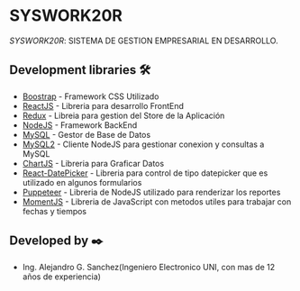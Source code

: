 # SYSWORK20R


_SYSWORK20R_: SISTEMA DE GESTION EMPRESARIAL EN DESARROLLO. 

## Development libraries 🛠️

* [Boostrap](https://getbootstrap.com/) - Framework CSS Utilizado
* [ReactJS](https://es.reactjs.org/) - Libreria para desarrollo FrontEnd
* [Redux](https://es.redux.js.org/) - Libreia para gestion del Store de la Aplicación
* [NodeJS](https://nodejs.org/es/) - Framework BackEnd
* [MySQL](https://www.mysql.com/) - Gestor de Base de Datos
* [MySQL2](https://www.npmjs.com/package/mysql2) - Cliente NodeJS para gestionar conexion y consultas a MySQL
* [ChartJS](https://www.chartjs.org/) - Libreria para Graficar Datos
* [React-DatePicker](https://reactdatepicker.com/) - Libreria para control de tipo datepicker que es utilizado en algunos formularios 
* [Puppeteer](https://developers.google.com/web/tools/puppeteer) - Libreria de NodeJS utilizado para renderizar los reportes
* [MomentJS](https://momentjs.com/) - Libreria de JavaScript con metodos utiles para trabajar con fechas y tiempos

## Developed by ✒️

* Ing. Alejandro G. Sanchez(Ingeniero Electronico UNI, con mas de 12 años de experiencia)

